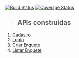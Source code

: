 [![Build Status](https://travis-ci.com/m4rcosazevedo/clean-node-api.svg?branch=master)](https://travis-ci.com/m4rcosazevedo/clean-node-api)
[![Coverage Status](https://coveralls.io/repos/github/m4rcosazevedo/clean-node-api/badge.svg?branch=master)](https://coveralls.io/github/m4rcosazevedo/clean-node-api?branch=master)

> ## APIs construídas

1. [Cadastro](./doc/signup.md)
1. [Login](./doc/login.md)
1. [Criar Enquete](./doc/add-survey.md)
1. [Listar Enquete](./doc/list-survey.md)
